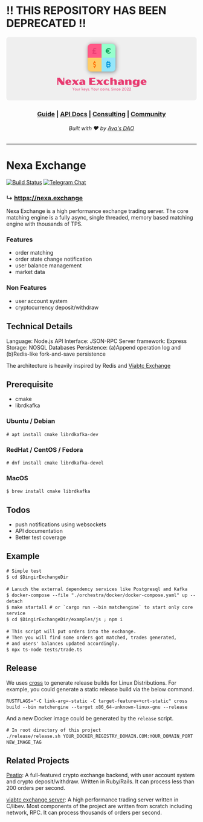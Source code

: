 # !! THIS REPOSITORY HAS BEEN DEPRECATED !!

![Nexa Exchange banner](assets-DEPRECATED/banner.png)

<h3 align="center">
<a href="javascript://">Guide</a> <span>&vert;</span>
<a href="javascript://">API Docs</a> <span>&vert;</span>
<a href="javascript://">Consulting</a> <span>&vert;</span>
<a href="javascript://">Community</a>
</h3>
<h6 align="center">Built with ♥︎ by <a href="https://github.com/avasdao">Ava's DAO</a></h6>

---

# Nexa Exchange

[![Build Status](https://ci.openware.work/api/badges/openware/peatio/status.svg)](https://ci.openware.work/openware/peatio)
[![Telegram Chat](https://cdn.rawgit.com/Patrolavia/telegram-badge/8fe3382b/chat.svg)](https://t.me/nexacoin)

### ↳ https://nexa.exchange

Nexa Exchange is a high performance exchange trading server. The core matching engine is a fully async, single threaded, memory based matching engine with thousands of TPS.

### Features
- order matching
- order state change notification
- user balance management
- market data

### Non Features
- user account system
- cryptocurrency deposit/withdraw


## Technical Details

Language: Node.js
API Interface: JSON-RPC
Server framework: Express
Storage: NOSQL Databases
Persistence: (a)Append operation log and (b)Redis-like fork-and-save persistence

The architecture is heavily inspired by Redis and [Viabtc Exchange](https://github.com/viabtc/viabtc_exchange_server)


## Prerequisite

* cmake
* librdkafka

### Ubuntu / Debian

```
# apt install cmake librdkafka-dev
```

### RedHat / CentOS / Fedora

```
# dnf install cmake librdkafka-devel
```

### MacOS

```
$ brew install cmake librdkafka
```


## Todos

* push notifications using websockets
* API documentation
* Better test coverage

## Example

```
# Simple test
$ cd $DingirExchangeDir

# Lanuch the external dependency services like Postgresql and Kafka
$ docker-compose --file "./orchestra/docker/docker-compose.yaml" up --detach
$ make startall # or `cargo run --bin matchengine` to start only core service
$ cd $DingirExchangeDir/examples/js ; npm i

# This script will put orders into the exchange.
# Then you will find some orders got matched, trades generated,
# and users' balances updated accordingly.
$ npx ts-node tests/trade.ts
```

## Release

We uses [cross](https://github.com/rust-embedded/cross) to generate release builds for Linux Distributions.
For example, you could generate a static release build via the below command.

```
RUSTFLAGS="-C link-arg=-static -C target-feature=+crt-static" cross build --bin matchengine --target x86_64-unknown-linux-gnu --release
```

And a new Docker image could be generated by the `release` script.

```
# In root directory of this project
./release/release.sh YOUR_DOCKER_REGISTRY_DOMAIN.COM:YOUR_DOMAIN_PORT NEW_IMAGE_TAG
```

## Related Projects

[Peatio](https://github.com/openware/peatio): A full-featured crypto exchange backend, with user account system and crypto deposit/withdraw. Written in Ruby/Rails. It can process less than 200 orders per second.  

[viabtc exchange server](https://github.com/viabtc/viabtc_exchange_server): A high performance trading server written in C/libev. Most components of the project are written from scratch including network, RPC. It can process thousands of orders per second.
